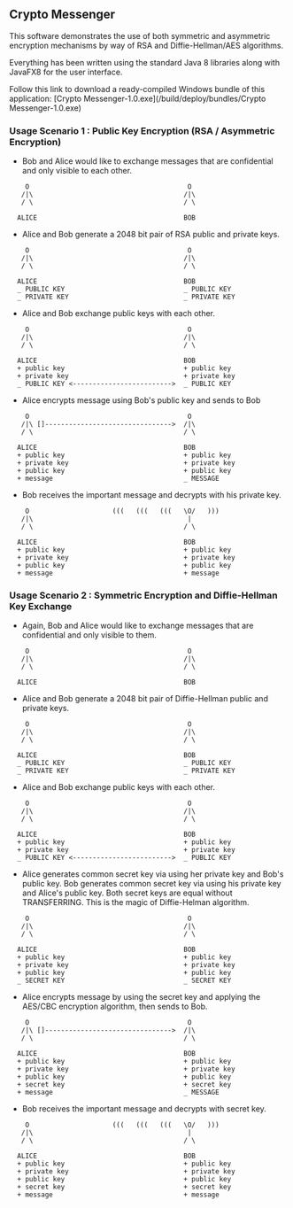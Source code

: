 ## Crypto Messenger
This software demonstrates the use of both symmetric and asymmetric encryption 
mechanisms by way of RSA and Diffie-Hellman/AES algorithms.

Everything has been written using the standard Java 8 libraries along with JavaFX8 for 
the user interface.

Follow this link to download a ready-compiled Windows bundle of this application:
[Crypto Messenger-1.0.exe](/build/deploy/bundles/Crypto Messenger-1.0.exe)

### Usage Scenario 1 : Public Key Encryption (RSA / Asymmetric Encryption)
- Bob and Alice would like to exchange messages that are confidential and only
visible to each other.
```
    O                                        O
   /|\                                      /|\
   / \                                      / \

  ALICE                                     BOB
```
- Alice and Bob generate a 2048 bit pair of RSA public and private keys.
```
    O                                        O
   /|\                                      /|\
   / \                                      / \

  ALICE                                     BOB
  _ PUBLIC KEY                              _ PUBLIC KEY
  _ PRIVATE KEY                             _ PRIVATE KEY
```
- Alice and Bob exchange public keys with each other.
```
    O                                        O
   /|\                                      /|\
   / \                                      / \

  ALICE                                     BOB
  + public key                              + public key
  + private key                             + private key
  _ PUBLIC KEY <------------------------->  _ PUBLIC KEY
```
- Alice encrypts message using Bob's public key and sends to Bob
```
    O                                        O
   /|\ []-------------------------------->  /|\
   / \                                      / \

  ALICE                                     BOB
  + public key                              + public key
  + private key                             + private key
  + public key                              + public key
  + message                                 _ MESSAGE
```
- Bob receives the important message and decrypts with his private key.
```
    O                     (((   (((   (((   \O/   )))
   /|\                                       |
   / \                                      / \

  ALICE                                     BOB
  + public key                              + public key
  + private key                             + private key
  + public key                              + public key
  + message                                 + message
```

### Usage Scenario 2 : Symmetric Encryption and Diffie-Hellman Key Exchange
- Again, Bob and Alice would like to exchange messages that are confidential and only
visible to them.
```
    O                                        O
   /|\                                      /|\
   / \                                      / \

  ALICE                                     BOB
```
- Alice and Bob generate a 2048 bit pair of Diffie-Hellman public and private keys.
```
    O                                        O
   /|\                                      /|\
   / \                                      / \

  ALICE                                     BOB
  _ PUBLIC KEY                              _ PUBLIC KEY
  _ PRIVATE KEY                             _ PRIVATE KEY
```
- Alice and Bob exchange public keys with each other.
```
    O                                        O
   /|\                                      /|\
   / \                                      / \

  ALICE                                     BOB
  + public key                              + public key
  + private key                             + private key
  _ PUBLIC KEY <------------------------->  _ PUBLIC KEY
```
- Alice generates common secret key via using her private key and Bob's public key. Bob generates common secret key via using his private key and Alice's public key. Both secret keys are equal without TRANSFERRING. This is the magic of Diffie-Helman algorithm.
```
    O                                        O
   /|\                                      /|\
   / \                                      / \

  ALICE                                     BOB
  + public key                              + public key
  + private key                             + private key
  + public key                              + public key
  _ SECRET KEY                              _ SECRET KEY
```
- Alice encrypts message by using the secret key and applying the AES/CBC encryption algorithm, then sends to Bob.
```
    O                                        O
   /|\ []-------------------------------->  /|\
   / \                                      / \

  ALICE                                     BOB
  + public key                              + public key
  + private key                             + private key
  + public key                              + public key
  + secret key                              + secret key
  + message                                 _ MESSAGE
```
- Bob receives the important message and decrypts with secret key.
```
    O                     (((   (((   (((   \O/   )))
   /|\                                       |
   / \                                      / \

  ALICE                                     BOB
  + public key                              + public key
  + private key                             + private key
  + public key                              + public key
  + secret key                              + secret key
  + message                                 + message
```
